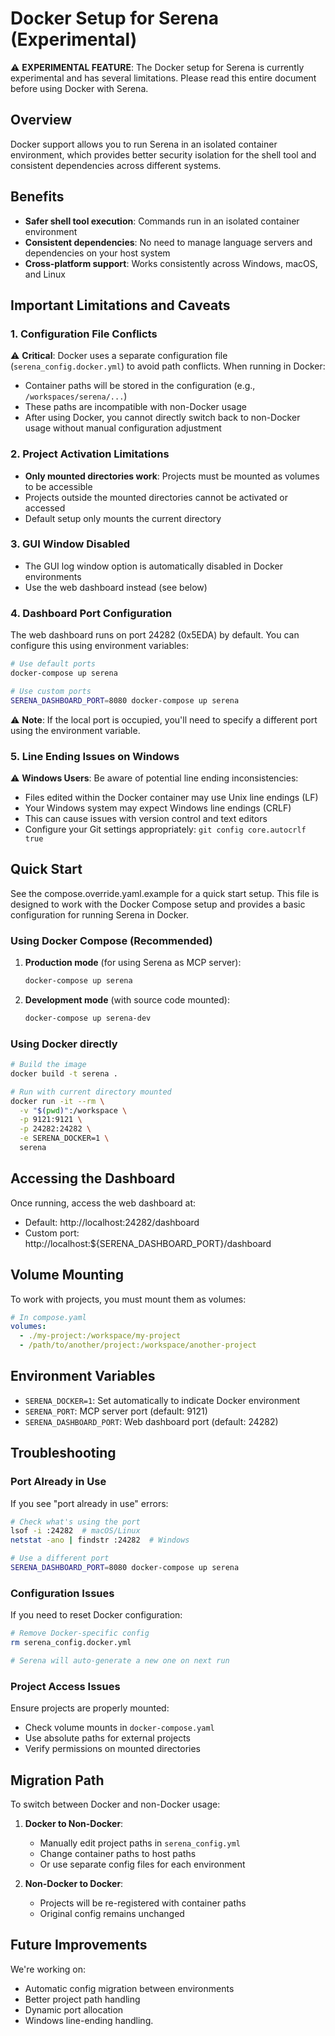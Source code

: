 # Docker Setup for Serena (Experimental)

⚠️ **EXPERIMENTAL FEATURE**: The Docker setup for Serena is currently experimental and has several limitations. Please read this entire document before using Docker with Serena.

## Overview

Docker support allows you to run Serena in an isolated container environment, which provides better security isolation for the shell tool and consistent dependencies across different systems.

## Benefits

- **Safer shell tool execution**: Commands run in an isolated container environment
- **Consistent dependencies**: No need to manage language servers and dependencies on your host system
- **Cross-platform support**: Works consistently across Windows, macOS, and Linux

## Important Limitations and Caveats

### 1. Configuration File Conflicts

⚠️ **Critical**: Docker uses a separate configuration file (`serena_config.docker.yml`) to avoid path conflicts. When running in Docker:
- Container paths will be stored in the configuration (e.g., `/workspaces/serena/...`)
- These paths are incompatible with non-Docker usage
- After using Docker, you cannot directly switch back to non-Docker usage without manual configuration adjustment

### 2. Project Activation Limitations

- **Only mounted directories work**: Projects must be mounted as volumes to be accessible
- Projects outside the mounted directories cannot be activated or accessed
- Default setup only mounts the current directory

### 3. GUI Window Disabled

- The GUI log window option is automatically disabled in Docker environments
- Use the web dashboard instead (see below)

### 4. Dashboard Port Configuration

The web dashboard runs on port 24282 (0x5EDA) by default. You can configure this using environment variables:

```bash
# Use default ports
docker-compose up serena

# Use custom ports
SERENA_DASHBOARD_PORT=8080 docker-compose up serena
```

⚠️ **Note**: If the local port is occupied, you'll need to specify a different port using the environment variable.

### 5. Line Ending Issues on Windows

⚠️ **Windows Users**: Be aware of potential line ending inconsistencies:
- Files edited within the Docker container may use Unix line endings (LF)
- Your Windows system may expect Windows line endings (CRLF)
- This can cause issues with version control and text editors
- Configure your Git settings appropriately: `git config core.autocrlf true`

## Quick Start

See the compose.override.yaml.example for a quick start setup. This file is designed to work with the Docker Compose setup and provides a basic configuration for running Serena in Docker.

### Using Docker Compose (Recommended)

1. **Production mode** (for using Serena as MCP server):
   ```bash
   docker-compose up serena
   ```

2. **Development mode** (with source code mounted):
   ```bash
   docker-compose up serena-dev
   ```

### Using Docker directly

```bash
# Build the image
docker build -t serena .

# Run with current directory mounted
docker run -it --rm \
  -v "$(pwd)":/workspace \
  -p 9121:9121 \
  -p 24282:24282 \
  -e SERENA_DOCKER=1 \
  serena
```

## Accessing the Dashboard

Once running, access the web dashboard at:
- Default: http://localhost:24282/dashboard
- Custom port: http://localhost:${SERENA_DASHBOARD_PORT}/dashboard

## Volume Mounting

To work with projects, you must mount them as volumes:

```yaml
# In compose.yaml
volumes:
  - ./my-project:/workspace/my-project
  - /path/to/another/project:/workspace/another-project
```

## Environment Variables

- `SERENA_DOCKER=1`: Set automatically to indicate Docker environment
- `SERENA_PORT`: MCP server port (default: 9121)
- `SERENA_DASHBOARD_PORT`: Web dashboard port (default: 24282)

## Troubleshooting

### Port Already in Use

If you see "port already in use" errors:
```bash
# Check what's using the port
lsof -i :24282  # macOS/Linux
netstat -ano | findstr :24282  # Windows

# Use a different port
SERENA_DASHBOARD_PORT=8080 docker-compose up serena
```

### Configuration Issues

If you need to reset Docker configuration:
```bash
# Remove Docker-specific config
rm serena_config.docker.yml

# Serena will auto-generate a new one on next run
```

### Project Access Issues

Ensure projects are properly mounted:
- Check volume mounts in `docker-compose.yaml`
- Use absolute paths for external projects
- Verify permissions on mounted directories

## Migration Path

To switch between Docker and non-Docker usage:

1. **Docker to Non-Docker**:
   - Manually edit project paths in `serena_config.yml`
   - Change container paths to host paths
   - Or use separate config files for each environment

2. **Non-Docker to Docker**:
   - Projects will be re-registered with container paths
   - Original config remains unchanged

## Future Improvements

We're working on:
- Automatic config migration between environments
- Better project path handling
- Dynamic port allocation
- Windows line-ending handling.
